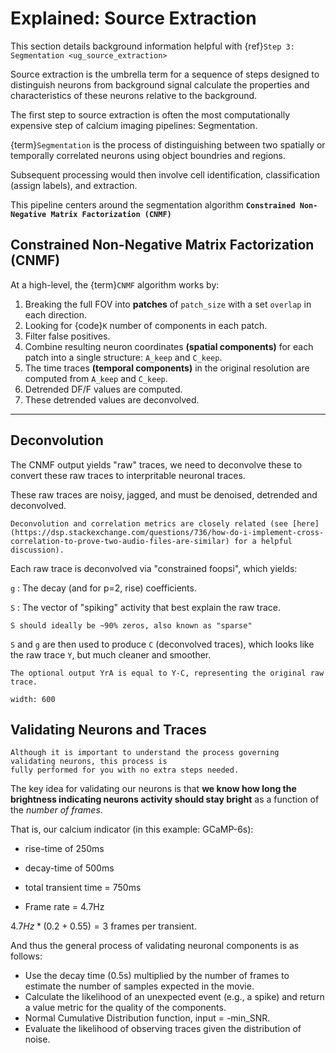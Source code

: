 # Explained: Source Extraction

This section details background information helpful with {ref}`Step 3: Segmentation <ug_source_extraction>`

Source extraction is the umbrella term for a sequence of steps designed to distinguish neurons from background signal calculate the properties and characteristics of these neurons relative to the background.

The first step to source extraction is often the most computationally expensive step of calcium imaging pipelines: Segmentation.

{term}`Segmentation` is the process of distinguishing between two spatially or temporally correlated neurons using object boundries and regions.

Subsequent processing would then involve cell identification, classification (assign labels), and extraction.

This pipeline centers around the segmentation algorithm **`Constrained Non-Negative Matrix Factorization (CNMF)`**

## Constrained Non-Negative Matrix Factorization (CNMF)

At a high-level, the {term}`CNMF` algorithm works by:

1. Breaking the full FOV into **patches** of `patch_size` with a set `overlap` in each direction.
2. Looking for {code}`K` number of components in each patch.
3. Filter false positives.
4. Combine resulting neuron coordinates **(spatial components)** for each patch into a single structure: `A_keep` and `C_keep`.
5. The time traces **(temporal components)** in the original resolution are computed from `A_keep` and `C_keep`.
6. Detrended DF/F values are computed.
7. These detrended values are deconvolved.

-----

## Deconvolution

The CNMF output yields "raw" traces, we need to deconvolve these to convert these raw traces to interpritable neuronal traces.

These raw traces are noisy, jagged, and must be denoised, detrended and deconvolved.

```{note}
Deconvolution and correlation metrics are closely related (see [here](https://dsp.stackexchange.com/questions/736/how-do-i-implement-cross-correlation-to-prove-two-audio-files-are-similar) for a helpful discussion).
```

Each raw trace is deconvolved via "constrained foopsi", which yields:

`g`
: The decay (and for p=2, rise) coefficients.

`S`
: The vector of "spiking" activity that best explain the raw trace.

```{note}
S should ideally be ~90% zeros, also known as "sparse"
```

`S` and `g` are then used to produce `C` (deconvolved traces), which looks like the raw trace `Y`, but much cleaner and smoother.

```{important}
The optional output YrA is equal to Y-C, representing the original raw trace.
```

```{thumbnail} ../_images/seg_sparse_rep.png
width: 600
```

## Validating Neurons and Traces

```{note}
Although it is important to understand the process governing validating neurons, this process is
fully performed for you with no extra steps needed.
```

The key idea for validating our neurons is that **we know how long the
brightness indicating neurons activity should stay bright** as a function
of the *number of frames*.

That is, our calcium indicator (in this example: GCaMP-6s):

- rise-time of 250ms

- decay-time of 500ms

- total transient time = 750ms

- Frame rate = 4.7Hz

$4.7Hz * (0.2 + 0.55) = 3$ frames per transient.

And thus the general process of validating neuronal components is as follows:

- Use the decay time (0.5s) multiplied by the number of frames to estimate the number of samples expected in the movie.
- Calculate the likelihood of an unexpected event (e.g., a spike) and return a value metric for the quality of the components.
- Normal Cumulative Distribution function, input = -min_SNR.
- Evaluate the likelihood of observing traces given the distribution of noise.

